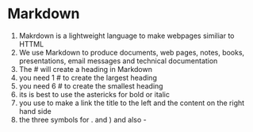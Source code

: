 # Markdown

1. Makrdown is a lightweight language to make webpages similiar to HTTML
2. We use Markdown to produce documents, web pages, notes, books, presentations, email messages and technical documentation  
3. The # will create a heading in Markdown
4. you need 1 # to create the largest heading
5. you need 6 # to create the smallest heading
6. its is best to use the astericks for bold or italic 
7. you use []() to make a link the title to the left and the content on the right hand side
8. the three symbols for . and ) and also -

